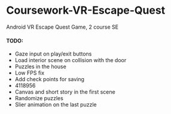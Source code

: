 # Coursework-VR-Escape-Quest
Android VR Escape Quest Game, 2 course SE

#### TODO:

* Gaze input on play/exit buttons
* Load interior scene on collision with the door
* Puzzles in the house
* Low FPS fix
* Add check points for saving
* 4118956
* Canvas and short story in the first scene
* Randomize puzzles
* Slier animation on the last puzzle
